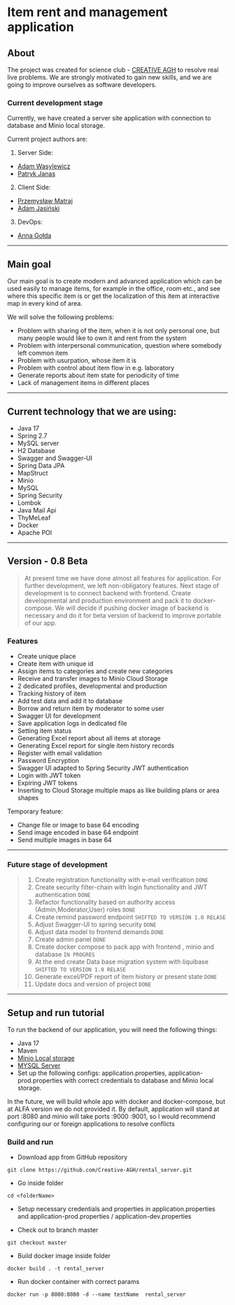 # Item rent and management application
## About
The project was created for science club - [CREATIVE AGH](http://creative.agh.edu.pl/) to resolve real live problems.
We are strongly motivated to gain new skills, and we are going to improve ourselves as software developers.
### Current development stage 
Currently, we have created a server site application with connection to database and Minio local storage.

Current project authors are:
1) Server Side:
- [Adam Wasylewicz](https://github.com/adwas3213)
- [Patryk Janas](https://github.com/PatrykJanas27)
2) Client Side:
- [Przemysław Matraj](https://github.com/przemyslawmatraj)
- [Adam Jasiński](https://github.com/jasinskiadam)
3) DevOps:
- [Anna Gołda](https://github.com/annagolda)

---
## Main goal
Our main goal is to create modern and advanced application which can be used easily to 
manage items, for example in the office, room etc., and see where this specific item is or get the localization of this item at interactive map in every kind of area.

We will solve the following problems: 
- Problem with sharing of the item, when it is not only personal one, but many people would like to own it and rent from the system
- Problem with interpersonal communication, question where somebody left common item
- Problem with usurpation, whose item it is
- Problem with control about item flow in e.g. laboratory
- Generate reports about item state for periodicity of time 
- Lack of management items in different places
---
## Current technology that we are using:
- Java 17
- Spring 2.7
- MySQL server 
- H2 Database
- Swagger and Swagger-UI
- Spring Data JPA 
- MapStruct 
- Minio
- MySQL
- Spring Security 
- Lombok
- Java Mail Api 
- ThyMeLeaf
- Docker
- Apache POI
---
## Version - 0.8 Beta
>At present time we have done almost all features for application. For further development, we left non-obligatory features.
>Next stage of development is to connect backend with frontend. Create developmental and production environment and pack it to docker-compose.
>We will decide if pushing docker image of backend is necessary and do it for beta version of backend to improve portable of our app.

### Features

- Create unique place 
- Create item with unique id 
- Assign items to categories and create new categories 
- Receive and transfer images to Minio Cloud Storage
- 2 dedicated profiles, developmental and production 
- Tracking history of item 
- Add test data and add it to database 
- Borrow and return item by moderator to some user 
- Swagger UI for development 
- Save application logs in dedicated file 
- Setting item status
- Generating Excel report about all items at storage
- Generating Excel report for single item history records 
- Register with email validation
- Password Encryption 
- Swagger UI adapted to Spring Security JWT authentication 
- Login with JWT token
- Expiring JWT tokens
- Inserting to Cloud Storage multiple maps as like building plans or area shapes 

Temporary feature:
- Change file or image to base 64 encoding
- Send image encoded in base 64 endpoint 
- Send multiple images in base 64

---

### Future stage of development 
>
> 1. Create registration functionality with e-mail verification `DONE`
> 2. Create security filter-chain with login functionality and JWT authentication `DONE`
> 3. Refactor functionality based on authority access (Admin,Moderator,User) roles `DONE`
> 4. Create remind password endpoint `SHIFTED TO VERSION 1.0 RELASE`
> 5. Adjust Swagger-UI to spring security `DONE`
> 6. Adjust data model to frontend demands `DONE`
> 7. Create admin panel `DONE`
> 8. Create docker compose to pack app with frontend , minio and database `IN PROGRES`
> 9. At the end create Data base migration system with liquibase `SHIFTED TO VERSION 1.0 RELASE`
> 10. Generate excel/PDF report of item history or present state `DONE`
> 11. Update docs and version of project `DONE`

---
## Setup and run tutorial 
To run the backend of our application, you will need the following things: 
- Java 17 
- Maven 
- [Minio Local storage](https://docs.min.io/docs/deploy-minio-on-docker-compose.html) 
- [MYSQL Server](https://www.mysql.com/)
- Set up the following configs: application.properties, application-prod.properties
with correct credentials to database and Minio local storage. 

In the future, we will build whole app with docker and docker-compose, but at ALFA version we do not provided it.
By default, application will stand at port :8080 and minio will take ports :9000 :9001, so 
I would recommend configuring our or foreign  applications to resolve conflicts

### Build and run 
- Download app from GitHub repository

``git clone https://github.com/Creative-AGH/rental_server.git``
- Go inside folder 

``cd <folderName>``
- Setup necessary credentials and properties in application.properties and application-prod.properties / application-dev.properties

- Check out to branch master

``git checkout master``

- Build docker image inside folder


``docker build . -t rental_server``

- Run docker container with correct params 

``docker run -p 8080:8080 -d --name testName  rental_server``
